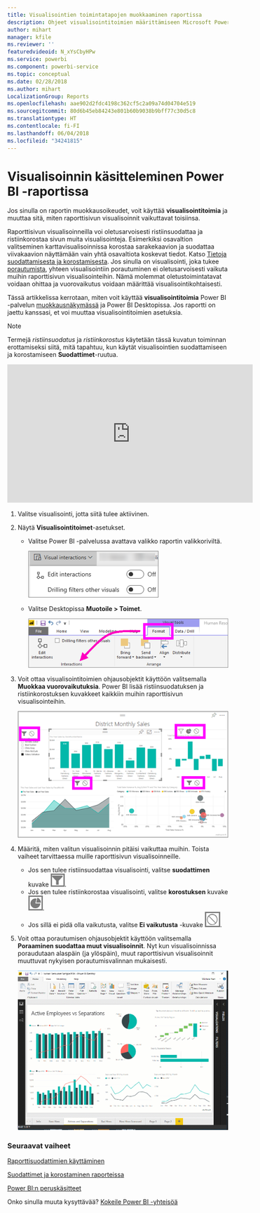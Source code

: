 ```yaml
---
title: Visualisointien toimintatapojen muokkaaminen raportissa
description: Ohjeet visualisointitoimien määrittämiseen Microsoft Power BI -palvelun raportissa ja Power BI Desktopin raportissa
author: mihart
manager: kfile
ms.reviewer: ''
featuredvideoid: N_xYsCbyHPw
ms.service: powerbi
ms.component: powerbi-service
ms.topic: conceptual
ms.date: 02/28/2018
ms.author: mihart
LocalizationGroup: Reports
ms.openlocfilehash: aae902d2fdc4198c362cf5c2a09a74d04704e519
ms.sourcegitcommit: 80d6b45eb84243e801b60b9038b9bff77c30d5c8
ms.translationtype: HT
ms.contentlocale: fi-FI
ms.lasthandoff: 06/04/2018
ms.locfileid: "34241815"
---
```

# <a name="visualization-interactions-in-a-power-bi-report"></a>Visualisoinnin käsitteleminen Power BI -raportissa
Jos sinulla on raportin muokkausoikeudet, voit käyttää **visualisointitoimia** ja muuttaa sitä, miten raporttisivun visualisoinnit vaikuttavat toisiinsa. 

Raporttisivun visualisoinneilla voi oletusarvoisesti ristiinsuodattaa ja ristiinkorostaa sivun muita visualisointeja.
Esimerkiksi osavaltion valitseminen karttavisualisoinnissa korostaa sarakekaavion ja suodattaa viivakaavion näyttämään vain yhtä osavaltiota koskevat tiedot.
Katso [Tietoja suodattamisesta ja korostamisesta](power-bi-reports-filters-and-highlighting.md). Jos sinulla on visualisointi, joka tukee [porautumista](power-bi-visualization-drill-down.md), yhteen visualisointiin porautuminen ei oletusarvoisesti vaikuta muihin raporttisivun visualisointeihin. Nämä molemmat oletustoimintatavat voidaan ohittaa ja vuorovaikutus voidaan määrittää visualisointikohtaisesti.

Tässä artikkelissa kerrotaan, miten voit käyttää **visualisointitoimia** Power BI -palvelun [muokkausnäkymässä](service-interact-with-a-report-in-editing-view.md) ja Power BI Desktopissa. Jos raportti on jaettu kanssasi, et voi muuttaa visualisointitoimien asetuksia.

> [!NOTE]
> Termejä *ristiinsuodatus* ja *ristiinkorostus* käytetään tässä kuvatun toiminnan erottamiseksi siitä, mitä tapahtuu, kun käytät visualisointien suodattamiseen ja korostamiseen **Suodattimet**-ruutua.  
> 
> 

<iframe width="560" height="315" src="https://www.youtube.com/embed/N_xYsCbyHPw?list=PL1N57mwBHtN0JFoKSR0n-tBkUJHeMP2cP" frameborder="0" allowfullscreen></iframe>

1. Valitse visualisointi, jotta siitä tulee aktiivinen.  
2. Näytä **Visualisointitoimet**-asetukset.
    - Valitse Power BI -palvelussa avattava valikko raportin valikkoriviltä.

       ![Visualisointitoimien avattava valikko](media/service-reports-visual-interactions/power-bi-visual-interaction.png)

    - Valitse Desktopissa **Muotoile > Toimet**.

        ![valitse Muotoile ja valitse sitten Toimet](media/service-reports-visual-interactions/pbi-visual-interaction-desktop.png)

3. Voit ottaa visualisointitoimien ohjausobjektit käyttöön valitsemalla **Muokkaa vuorovaikutuksia**. Power BI lisää ristiinsuodatuksen ja ristiinkorostuksen kuvakkeet kaikkiin muihin raporttisivun visualisointeihin.
   
    ![raportti, jossa Visualisointitoimet on käytössä](media/service-reports-visual-interactions/power-bi-icons-on.png)
3. Määritä, miten valitun visualisoinnin pitäisi vaikuttaa muihin.  Toista vaiheet tarvittaessa muille raporttisivun visualisoinneille.
   
   * Jos sen tulee ristiinsuodattaa visualisointi, valitse **suodattimen** kuvake ![suodatinkuvake](media/service-reports-visual-interactions/pbi-filter-icon-outlined.png).
   * Jos sen tulee ristiinkorostaa visualisointi, valitse **korostuksen** kuvake ![korostuskuvake](media/service-reports-visual-interactions/pbi-highlight-icon-outlined.png).
   * Jos sillä ei pidä olla vaikutusta, valitse **Ei vaikutusta** -kuvake ![ei vaikutusta -kuvake](media/service-reports-visual-interactions/pbi-noimpact-icon-outlined.png).

4. Voit ottaa porautumisen ohjausobjektit käyttöön valitsemalla **Poraaminen suodattaa muut visualisoinnit**.  Nyt kun visualisoinnissa poraudutaan alaspäin (ja ylöspäin), muut raporttisivun visualisoinnit muuttuvat nykyisen porautumisvalinnan mukaisesti. 

   ![video porautumisen ohjausobjektien ottamisesta käyttöön](media/service-reports-visual-interactions/drill2.gif)

### <a name="next-steps"></a>Seuraavat vaiheet
[Raporttisuodattimien käyttäminen](power-bi-how-to-report-filter.md)

[Suodattimet ja korostaminen raporteissa](power-bi-reports-filters-and-highlighting.md)

[Power BI:n peruskäsitteet](service-basic-concepts.md)

Onko sinulla muuta kysyttävää? [Kokeile Power BI -yhteisöä](http://community.powerbi.com/)

